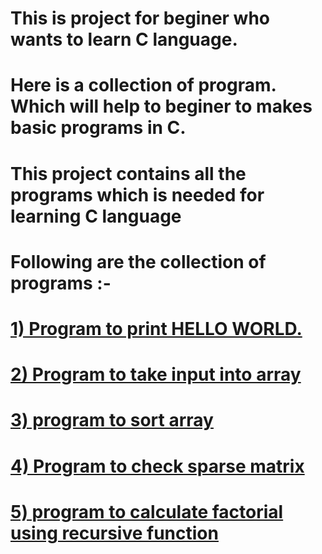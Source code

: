 # This is project for beginer who wants to learn C language.
# Here is a collection of program. Which will help to beginer to makes basic programs in C.
# This project contains all the programs which is needed for learning C language
# Following are the collection of programs :-

# [1) Program to print HELLO WORLD.](CODES/hello.c)
# [2) Program to take input into array](https://github.com/xakep-8/C_basic/blob/96d595701ca7a413cc3ccc6470e64f98e58bcd18/CODES/hello.c)
# [3) program to sort array](https://github.com/xakep-8/C_basic/blob/33d227e31fc1f4dc47f6093e29885ba6945add0f/CODES/array%20sorting.c)
# [4) Program to check sparse matrix](https://github.com/xakep-8/C_basic/blob/c9db381bf41c6286e59080d32c6d1d51f6ea81f0/CODES/Sparse%20matrix.c)
# [5) program to calculate factorial using recursive  function](https://github.com/xakep-8/C_basic/blob/5d1a2d95bb5be1bcb9bd375b6ddf0c2c51c379be/CODES/factorial%20of%20integer.c)
